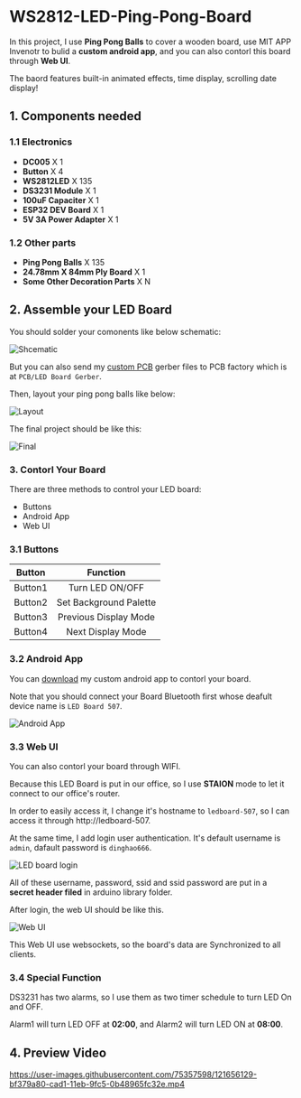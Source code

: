 # WS2812-LED-Ping-Pong-Board

In this project, I use **Ping Pong Balls** to cover a wooden board, use MIT APP Invenotr to bulid a **custom android app**, and you can also contorl this board through **Web UI**.

The baord features built-in animated effects, time display, scrolling date display!

## 1. Components needed

### 1.1 Electronics
- **DC005** X 1
- **Button** X 4
- **WS2812LED** X 135
- **DS3231 Module** X 1
- **100uF Capaciter** X 1
- **ESP32 DEV Board** X 1
- **5V 3A Power Adapter** X 1

### 1.2 Other parts
- **Ping Pong Balls** X 135
- **24.78mm X 84mm Ply Board** X 1
- **Some Other Decoration Parts** X N

## 2. Assemble your LED Board

You should solder your comonents like below schematic:

![Shcematic](PCB/LED%20Board%20Shcematic.png)

But you can also send my [custom PCB](PCB/LED%20Board%20Gerber.zip) gerber files to PCB factory which is at `PCB/LED Board Gerber`.

Then, layout your ping pong balls like below:

![Layout](Images/Board%20Layout.jpg)

The final project should be like this:

![Final](Images/Final.jpg)

### 3. Contorl Your Board

There are three methods to control your LED board:

- Buttons
- Android App
- Web UI

### 3.1 Buttons

| Button  |        Function        |
| :-----: | :--------------------: |
| Button1 |    Turn LED ON/OFF     |
| Button2 | Set Background Palette |
| Button3 | Previous Display Mode  |
| Button4 |   Next Display Mode    |

### 3.2 Android App

You can [download](Android%20App/LED%20Board.apk) my custom android app to contorl your board.

Note that you should connect your Board Bluetooth first whose deafult device name is `LED Board 507`.

![Android App](Images/Android%20App.png)

### 3.3 Web UI

You can also contorl your board through WIFI.

Because this LED Board is put in our office, so I use **STAION** mode to let it connect to our office's router.

In order to easily access it, I change it's hostname to `ledboard-507`, so I can access it through http://ledboard-507.

At the same time, I add login user authentication. It's default username is `admin`, dafault password is `dinghao666`.

![LED board login](Images/led%20board%20login.png)

All of these username, password, ssid and ssid password are put in a **secret header filed** in arduino library folder.

After login, the web UI should be like this.

![Web UI](Images/ledboard%20web%20ui.png)

This Web UI use websockets, so the board's data are Synchronized to all clients.

### 3.4 Special Function

DS3231 has two alarms, so I use them as two timer schedule to turn LED On and OFF.

Alarm1 will turn LED OFF at **02:00**, and Alarm2 will turn LED ON at **08:00**.

## 4. Preview Video

https://user-images.githubusercontent.com/75357598/121656129-bf379a80-cad1-11eb-9fc5-0b48965fc32e.mp4
